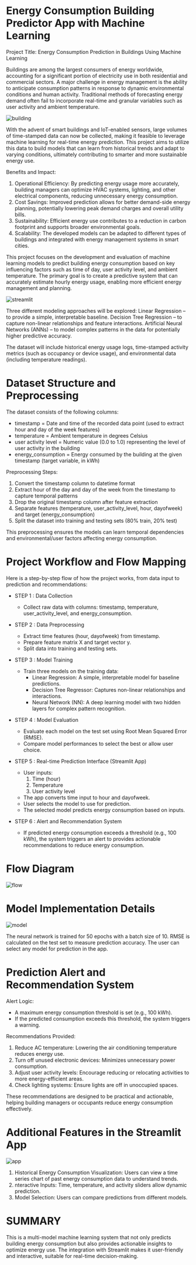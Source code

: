 # Energy Consumption Building Predictor App with Machine Learning

Project Title: Energy Consumption Prediction in Buildings Using Machine Learning

Buildings are among the largest consumers of energy worldwide, accounting for a significant portion of electricity use in both residential and commercial sectors. A major challenge in energy management is the ability to anticipate consumption patterns in response to dynamic environmental conditions and human activity. Traditional methods of forecasting energy demand often fail to incorporate real-time and granular variables such as user activity and ambient temperature.

![building](https://github.com/Farhan-Fadillah/picture_list/blob/a7c90e036b092a478a2f350370fd93d0af59b829/building.jpg)

With the advent of smart buildings and IoT-enabled sensors, large volumes of time-stamped data can now be collected, making it feasible to leverage machine learning for real-time energy prediction. This project aims to utilize this data to build models that can learn from historical trends and adapt to varying conditions, ultimately contributing to smarter and more sustainable energy use.

Benefits and Impact:
1. Operational Efficiency: By predicting energy usage more accurately, building managers can optimize HVAC systems, lighting, and other electrical components, reducing unnecessary energy consumption.
2. Cost Savings: Improved prediction allows for better demand-side energy planning, potentially lowering peak demand charges and overall utility bills.
3. Sustainability: Efficient energy use contributes to a reduction in carbon footprint and supports broader environmental goals.
4. Scalability: The developed models can be adapted to different types of buildings and integrated with energy management systems in smart cities.

This project focuses on the development and evaluation of machine learning models to predict building energy consumption based on key influencing factors such as time of day, user activity level, and ambient temperature. The primary goal is to create a predictive system that can accurately estimate hourly energy usage, enabling more efficient energy management and planning.

![streamlit](https://github.com/Farhan-Fadillah/picture_list/blob/48306e7e53efbc214b167c9a2cf404d6a536fb8a/app%20building%20consump.png)

Three different modeling approaches will be explored:
Linear Regression – to provide a simple, interpretable baseline.
Decision Tree Regression – to capture non-linear relationships and feature interactions.
Artificial Neural Networks (ANNs) – to model complex patterns in the data for potentially higher predictive accuracy.

The dataset will include historical energy usage logs, time-stamped activity metrics (such as occupancy or device usage), and environmental data (including temperature readings). 

# Dataset Structure and Preprocessing

The dataset consists of the following columns:
- timestamp = Date and time of the recorded data point (used to extract hour and day of the week features)
- temperature = Ambient temperature in degrees Celsius
- user activity level = Numeric value (0.0 to 1.0) representing the level of user activity in the building
- energy_consumption = Energy consumed by the building at the given timestamp (target variable, in kWh)

Preprocessing Steps:
1. Convert the timestamp column to datetime format
2. Extract hour of the day and day of the week from the timestamp to capture temporal patterns
3. Drop the original timestamp column after feature extraction
4. Separate features (temperature, user_activity_level, hour, dayofweek) and target (energy_consumption)
5. Split the dataset into training and testing sets (80% train, 20% test)

This preprocessing ensures the models can learn temporal dependencies and environmental/user factors affecting energy consumption.

# Project Workflow and Flow Mapping
Here is a step-by-step flow of how the project works, from data input to prediction and recommendations:

- STEP 1 : Data Collection
  - Collect raw data with columns: timestamp, temperature, user_activity_level, and energy_consumption.
  
- STEP 2 : Data Preprocessing
  - Extract time features (hour, dayofweek) from timestamp.
  - Prepare feature matrix X and target vector y.
  - Split data into training and testing sets.

- STEP 3 : Model Training
  - Train three models on the training data:
    - Linear Regression: A simple, interpretable model for baseline predictions.
    - Decision Tree Regressor: Captures non-linear relationships and interactions.
    - Neural Network (NN): A deep learning model with two hidden layers for complex pattern recognition.
 
- STEP 4 : Model Evaluation
  - Evaluate each model on the test set using Root Mean Squared Error (RMSE).
  - Compare model performances to select the best or allow user choice.

- STEP 5 : Real-time Prediction Interface (Streamlit App)
  - User inputs:
    1. Time (hour)
    2. Temperature
    3. User activity level
  - The app converts time input to hour and dayofweek.
  - User selects the model to use for prediction.
  - The selected model predicts energy consumption based on inputs.

- STEP 6 : Alert and Recommendation System
  - If predicted energy consumption exceeds a threshold (e.g., 100 kWh), the system triggers an alert to provides actionable recommendations to reduce energy consumption.

# Flow Diagram
![flow](https://github.com/Farhan-Fadillah/picture_list/blob/48306e7e53efbc214b167c9a2cf404d6a536fb8a/FLOW%20PROJECT%20ENERGY%20BUILDING.png)

# Model Implementation Details

![model](https://github.com/Farhan-Fadillah/picture_list/blob/48306e7e53efbc214b167c9a2cf404d6a536fb8a/modeling%20for%20energy%20building%20ML.png)

The neural network is trained for 50 epochs with a batch size of 10. RMSE is calculated on the test set to measure prediction accuracy. The user can select any model for prediction in the app.

# Prediction Alert and Recommendation System

Alert Logic:
- A maximum energy consumption threshold is set (e.g., 100 kWh).
- If the predicted consumption exceeds this threshold, the system triggers a warning.

Recommendations Provided:
1.	Reduce AC temperature: Lowering the air conditioning temperature reduces energy use.
2.	Turn off unused electronic devices: Minimizes unnecessary power consumption.
3.	Adjust user activity levels: Encourage reducing or relocating activities to more energy-efficient areas.
4.	Check lighting systems: Ensure lights are off in unoccupied spaces.

These recommendations are designed to be practical and actionable, helping building managers or occupants reduce energy consumption effectively.

# Additional Features in the Streamlit App

![app](https://github.com/Farhan-Fadillah/picture_list/blob/48306e7e53efbc214b167c9a2cf404d6a536fb8a/app%20building%20consump%20result.png)

1. Historical Energy Consumption Visualization: Users can view a time series chart of past energy consumption data to understand trends.
2. nteractive Inputs: Time, temperature, and activity sliders allow dynamic prediction.
3. Model Selection: Users can compare predictions from different models.

# SUMMARY

This is a multi-model machine learning system that not only predicts building energy consumption but also provides actionable insights to optimize energy use. The integration with Streamlit makes it user-friendly and interactive, suitable for real-time decision-making.





